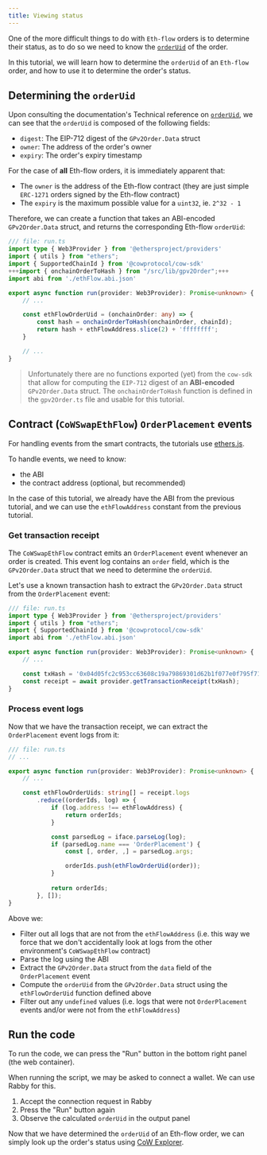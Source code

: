 ```yaml
---
title: Viewing status
---
```


One of the more difficult things to do with `Eth-flow` orders is to determine their status, as to do so we need to know the [`orderUid`](https://docs.cow.fi/cow-protocol/reference/contracts/core/settlement#orderuid) of the order.

In this tutorial, we will learn how to determine the `orderUid` of an `Eth-flow` order, and how to use it to determine the order's status.

## Determining the `orderUid`

Upon consulting the documentation's Technical reference on [`orderUid`](https://docs.cow.fi/cow-protocol/reference/contracts/core/settlement#orderuid), we can see that the `orderUid` is composed of the following fields:

- `digest`: The EIP-712 digest of the `GPv2Order.Data` struct
- `owner`: The address of the order's owner
- `expiry`: The order's expiry timestamp

For the case of **all** Eth-flow orders, it is immediately apparent that:

- The `owner` is the address of the Eth-flow contract (they are just simple `ERC-1271` orders signed by the Eth-flow contract)
- The `expiry` is the maximum possible value for a `uint32`, ie. `2^32 - 1`

Therefore, we can create a function that takes an ABI-encoded `GPv2Order.Data` struct, and returns the corresponding Eth-flow `orderUid`:

```typescript
/// file: run.ts
import type { Web3Provider } from '@ethersproject/providers'
import { utils } from "ethers";
import { SupportedChainId } from '@cowprotocol/cow-sdk'
+++import { onchainOrderToHash } from "/src/lib/gpv2Order";+++
import abi from './ethFlow.abi.json'

export async function run(provider: Web3Provider): Promise<unknown> {
    // ...

    const ethFlowOrderUid = (onchainOrder: any) => {
        const hash = onchainOrderToHash(onchainOrder, chainId);
        return hash + ethFlowAddress.slice(2) + 'ffffffff';
    }

    // ...
}
```

> Unfortunately there are no functions exported (yet) from the `cow-sdk` that allow for computing the `EIP-712` digest of an **ABI-encoded** `GPv2Order.Data` struct. The `onchainOrderToHash` function is defined in the `gpv2Order.ts` file and usable for this tutorial.

## Contract (`CoWSwapEthFlow`) `OrderPlacement` events

For handling events from the smart contracts, the tutorials use [ethers.js](https://docs.ethers.io/v5/).

To handle events, we need to know:

- the ABI
- the contract address (optional, but recommended)

In the case of this tutorial, we already have the ABI from the previous tutorial, and we can use the `ethFlowAddress` constant from the previous tutorial.

### Get transaction receipt

The `CoWSwapEthFlow` contract emits an `OrderPlacement` event whenever an order is created. This event log contains an `order` field, which is the `GPv2Order.Data` struct that we need to determine the `orderUid`.

Let's use a known transaction hash to extract the `GPv2Order.Data` struct from the `OrderPlacement` event:

```typescript
/// file: run.ts
import type { Web3Provider } from '@ethersproject/providers'
import { utils } from "ethers";
import { SupportedChainId } from '@cowprotocol/cow-sdk'
import abi from './ethFlow.abi.json'

export async function run(provider: Web3Provider): Promise<unknown> {
    // ...

    const txHash = '0x04d05fc2c953cc63608c19a79869301d62b1f077e0f795f716619b21f693f00c';
    const receipt = await provider.getTransactionReceipt(txHash);
}
```

### Process event logs

Now that we have the transaction receipt, we can extract the `OrderPlacement` event logs from it:

```typescript
/// file: run.ts
// ...

export async function run(provider: Web3Provider): Promise<unknown> {
    // ...

    const ethFlowOrderUids: string[] = receipt.logs
        .reduce((orderIds, log) => {
            if (log.address !== ethFlowAddress) {
                return orderIds;
            }

            const parsedLog = iface.parseLog(log);
            if (parsedLog.name === 'OrderPlacement') {
                const [, order, ,] = parsedLog.args;

                orderIds.push(ethFlowOrderUid(order));
            }
            
            return orderIds;
        }, []);
}
```

Above we:

- Filter out all logs that are not from the `ethFlowAddress` (i.e. this way we force that we don't accidentally look at logs from the other environment's `CoWSwapEthFlow` contract)
- Parse the log using the ABI
- Extract the `GPv2Order.Data` struct from the `data` field of the `OrderPlacement` event
- Compute the `orderUid` from the `GPv2Order.Data` struct using the `ethFlowOrderUid` function defined above
- Filter out any `undefined` values (i.e. logs that were not `OrderPlacement` events and/or were not from the `ethFlowAddress`)

## Run the code

To run the code, we can press the "Run" button in the bottom right panel (the web container).

When running the script, we may be asked to connect a wallet. We can use Rabby for this.

1. Accept the connection request in Rabby
2. Press the "Run" button again
3. Observe the calculated `orderUid` in the output panel

Now that we have determined the `orderUid` of an Eth-flow order, we can simply look up the order's status using [CoW Explorer](https://explorer.cow.fi).
